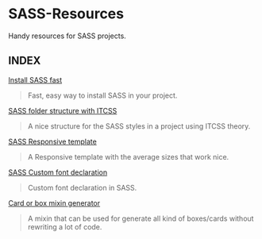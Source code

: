# SASS-Resources
Handy resources for SASS projects.

## INDEX

[Install SASS fast](https://github.com/helleworldGIT/SASS-Resources/wiki/Easiest-and-faster-way-to-install-SASS)
> Fast, easy way to install SASS in your project.

[SASS folder structure with ITCSS](https://github.com/helleworldGIT/SASS-Resources/wiki/SASS-folder-structure-with-ITCSS)
> A nice structure for the SASS styles in a project using ITCSS theory.

[SASS Responsive template](https://github.com/helleworldGIT/SASS-Resources/wiki/Responsive-mixins-SASS-partial)
> A Responsive template with the average sizes that work nice.

[SASS Custom font declaration](https://github.com/helleworldGIT/SASS-Resources/wiki/Custom-Font-declaration-in-SASS)
> Custom font declaration in SASS.

[Card or box mixin generator](https://github.com/helleworldGIT/SASS-Resources/wiki/Card-Box-mixin-generator)
> A mixin that can be used for generate all kind of boxes/cards without rewriting a lot of code.
